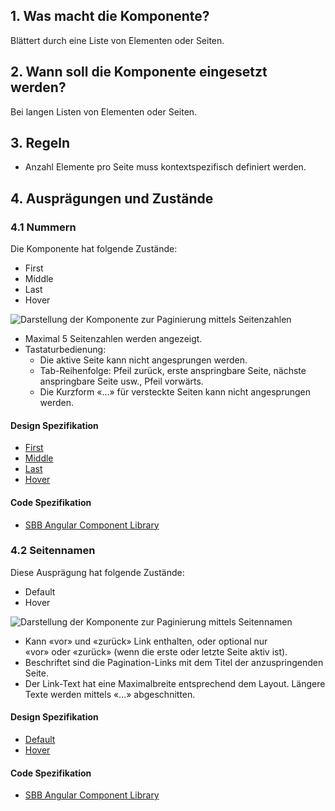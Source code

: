 ## 1. Was macht die Komponente?
Blättert durch eine Liste von Elementen oder Seiten.

## 2. Wann soll die Komponente eingesetzt werden? 
Bei langen Listen von Elementen oder Seiten.

## 3. Regeln
* Anzahl Elemente pro Seite muss kontextspezifisch definiert werden.

## 4. Ausprägungen und Zustände 
### 4.1 Nummern
Die Komponente hat folgende Zustände:
* First
* Middle
* Last
* Hover

![Darstellung der Komponente zur Paginierung mittels Seitenzahlen](https://raw.githubusercontent.com/sbb-design-systems/sbb-design-system/master/website/components/pagination/images/pagination_numbers.png 'class: image')
* Maximal 5 Seitenzahlen werden angezeigt.
* Tastaturbedienung:
    * Die aktive Seite kann nicht angesprungen werden.
    * Tab-Reihenfolge: Pfeil zurück, erste anspringbare Seite, nächste anspringbare Seite usw., Pfeil vorwärts.
	* Die Kurzform «...» für versteckte Seiten kann nicht angesprungen werden.

#### Design Spezifikation
* [First](https://sbb.invisionapp.com/d/main#/console/15744722/328136679/inspect)
* [Middle](https://sbb.invisionapp.com/d/main#/console/15744722/328136680/inspect)
* [Last](https://sbb.invisionapp.com/d/main#/console/15744722/328136681/inspect)
* [Hover](https://sbb.invisionapp.com/d/main#/console/15744722/328136682/inspect)

#### Code Spezifikation
* [SBB Angular Component Library](https://sbb-angular.app.sbb.ch/latest/public/components/pagination)

### 4.2 Seitennamen
Diese Ausprägung hat folgende Zustände:
* Default
* Hover

![Darstellung der Komponente zur Paginierung mittels Seitennamen](https://raw.githubusercontent.com/sbb-design-systems/sbb-design-system/master/website/components/pagination/images/pagination_pages.png 'class: image')
* Kann «vor» und «zurück» Link enthalten, oder optional nur «vor» oder «zurück» (wenn die erste oder letzte Seite aktiv ist).
* Beschriftet sind die Pagination-Links mit dem Titel der anzuspringenden Seite.
* Der Link-Text hat eine Maximalbreite entsprechend dem Layout. Längere Texte werden mittels «...» abgeschnitten.

#### Design Spezifikation
* [Default](https://sbb.invisionapp.com/d/main#/console/15744722/328136683/inspect)
* [Hover](https://sbb.invisionapp.com/d/main#/console/15744722/328136684/inspect)

#### Code Spezifikation
* [SBB Angular Component Library](https://sbb-angular.app.sbb.ch/latest/public/components/pagination)